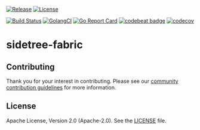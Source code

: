[![Release](https://img.shields.io/github/release/trustbloc/sidetree-fabric.svg?style=flat-square)](https://github.com/trustbloc/sidetree-fabric/releases/latest)
[![License](https://img.shields.io/badge/License-Apache%202.0-blue.svg)](https://raw.githubusercontent.com/trustbloc/sidetree-fabric/master/LICENSE)

[![Build Status](https://travis-ci.com/trustbloc/sidetree-fabric.svg?branch=master)](https://travis-ci.com/trustbloc/sidetree-fabric)
[![GolangCI](https://golangci.com/badges/github.com/trustbloc/sidetree-fabric.svg)](https://golangci.com/r/github.com/trustbloc/sidetree-fabric)
[![Go Report Card](https://goreportcard.com/badge/github.com/trustbloc/sidetree-fabric?style=flat-square)](https://goreportcard.com/report/github.com/trustbloc/sidetree-fabric)
[![codebeat badge](https://codebeat.co/badges/d549a1a4-372c-416b-ae56-7b6e395b3a56)](https://codebeat.co/projects/github-com-trustbloc-sidetree-fabric-master)
[![codecov](https://codecov.io/gh/trustbloc/sidetree-fabric/branch/master/graph/badge.svg)](https://codecov.io/gh/trustbloc/sidetree-fabric)


# sidetree-fabric



## Contributing
Thank you for your interest in contributing. Please see our [community contribution guidelines](https://github.com/trustbloc/community/blob/master/CONTRIBUTING.md) for more information.

## License
Apache License, Version 2.0 (Apache-2.0). See the [LICENSE](LICENSE) file.
